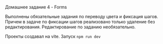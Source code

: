 Домашнее задание 4 - Forms

Выполнены обязательные задания по переводу цвета и фиксация шагов.
Причем в задаче по фиксации шагов реализовано только удаление без редактирования. Редактирование по заданию необязательно.

Проекты создавал на vite. Запуск `npm run dev`